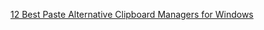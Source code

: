 [12 Best Paste Alternative Clipboard Managers for Windows](https://beebom.com/best-paste-alternative-clipboard-managers-windows/)